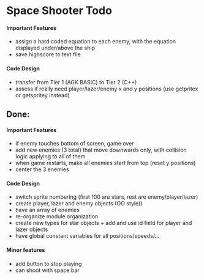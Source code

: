# Space Shooter Todo

#### Important Features
* assign a hard coded equation to each enemy, with the equation displayed under/above the ship
* save highscore to text file

#### Code Design
* transfer from Tier 1 (AGK BASIC) to Tier 2 (C++)
* assess if really need player/lazer/enemy x and y positions (use getpritex or getspritey instead)

## Done:

#### Important Features
* if enemy touches bottom of screen, game over
* add new enemies (3 total) that move downwards only, with collision logic applying to all of them
* when game restarts, make all enemies start from top (reset y positions)
* center the 3 enemies

#### Code Design
* switch sprite numbering (first 100 are stars, rest are enemy/player/lazer)
* create player, lazer and enemy objects (OO style))
* have an array of enemies
* re-organize module organization
* create new types for star objects + add and use id field for player and lazer objects
* have global constant variables for all positions/speeds/...

#### Minor features 
* add button to stop playing
* can shoot with space bar
